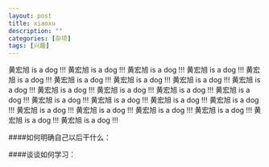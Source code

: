 ```yaml
---
layout: post
title: xiaoxu 
description: ""
categories: [杂项]
tags: [兴趣]
---
```



黄宏旭 is a dog   !!!
黄宏旭 is a dog   !!!
黄宏旭 is a dog   !!!
黄宏旭 is a dog   !!!
黄宏旭 is a dog   !!!
黄宏旭 is a dog   !!!
黄宏旭 is a dog   !!!
黄宏旭 is a dog   !!!
黄宏旭 is a dog   !!!
黄宏旭 is a dog   !!!
黄宏旭 is a dog   !!!
黄宏旭 is a dog   !!!
黄宏旭 is a dog   !!!
黄宏旭 is a dog   !!!
黄宏旭 is a dog   !!!
黄宏旭 is a dog   !!!
黄宏旭 is a dog   !!!
黄宏旭 is a dog   !!!
黄宏旭 is a dog   !!!
黄宏旭 is a dog   !!!
黄宏旭 is a dog   !!!
黄宏旭 is a dog   !!!
黄宏旭 is a dog   !!!

####如何明确自己以后干什么：

####谈谈如何学习：
   

